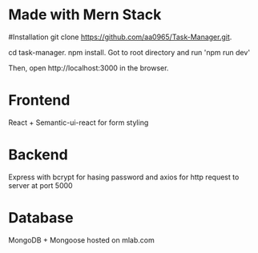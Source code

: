 # Made with Mern Stack

#Installation
git clone https://github.com/aa0965/Task-Manager.git.

cd task-manager.
npm install.
Got to root directory and run 'npm run dev'


Then, open http://localhost:3000 in the browser.

# Frontend
React + Semantic-ui-react for form styling

# Backend
Express with bcrypt for hasing password and axios for http request to server at port 5000

# Database
MongoDB + Mongoose  hosted on mlab.com
